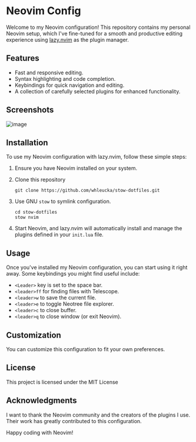 # Neovim Config

Welcome to my Neovim configuration! This repository contains my personal Neovim setup, which I've fine-tuned for a smooth and productive editing experience using [lazy.nvim](https://github.com/folke/lazy.nvim) as the plugin manager.

## Features

- Fast and responsive editing.
- Syntax highlighting and code completion.
- Keybindings for quick navigation and editing.
- A collection of carefully selected plugins for enhanced functionality.

## Screenshots

![image](https://github.com/whleucka/stow-dotfiles/assets/71740767/2c0fc520-600e-46e3-a405-5850396e0e24)

## Installation

To use my Neovim configuration with lazy.nvim, follow these simple steps:

1. Ensure you have Neovim installed on your system.

2. Clone this repository

   ```shell
   git clone https://github.com/whleucka/stow-dotfiles.git
   ```

3. Use GNU `stow` to symlink configuration.

   ```shell
   cd stow-dotfiles
   stow nvim
   ```

3. Start Neovim, and lazy.nvim will automatically install and manage the plugins defined in your `init.lua` file.

## Usage

Once you've installed my Neovim configuration, you can start using it right away. Some keybindings you might find useful include:

- `<Leader>` key is set to the space bar.
- `<leader>ff` for finding files with Telescope.
- `<leader>w` to save the current file.
- `<leader>e` to toggle Neotree file explorer.
- `<leader>c` to close buffer.
- `<leader>q` to close window (or exit Neovim).

## Customization

You can customize this configuration to fit your own preferences. 

## License

This project is licensed under the MIT License

## Acknowledgments

I want to thank the Neovim community and the creators of the plugins I use. Their work has greatly contributed to this configuration.

Happy coding with Neovim!
